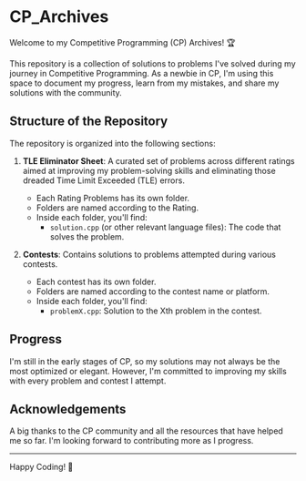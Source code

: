 # CP_Archives

Welcome to my Competitive Programming (CP) Archives! 🏆

This repository is a collection of solutions to problems I've solved during my journey in Competitive Programming. As a newbie in CP, I'm using this space to document my progress, learn from my mistakes, and share my solutions with the community.

## Structure of the Repository

The repository is organized into the following sections:

1. **TLE Eliminator Sheet**: A curated set of problems across different ratings aimed at improving my problem-solving skills and eliminating those dreaded Time Limit Exceeded (TLE) errors.
   - Each Rating Problems has its own folder.
   - Folders are named according to the Rating.
   - Inside each folder, you'll find:
     - `solution.cpp` (or other relevant language files): The code that solves the problem.

2. **Contests**: Contains solutions to problems attempted during various contests.
   - Each contest has its own folder.
   - Folders are named according to the contest name or platform.
   - Inside each folder, you'll find:
     - `problemX.cpp`: Solution to the Xth problem in the contest.

## Progress

I'm still in the early stages of CP, so my solutions may not always be the most optimized or elegant. However, I'm committed to improving my skills with every problem and contest I attempt.


## Acknowledgements

A big thanks to the CP community and all the resources that have helped me so far. I'm looking forward to contributing more as I progress.

---

Happy Coding! 🚀
